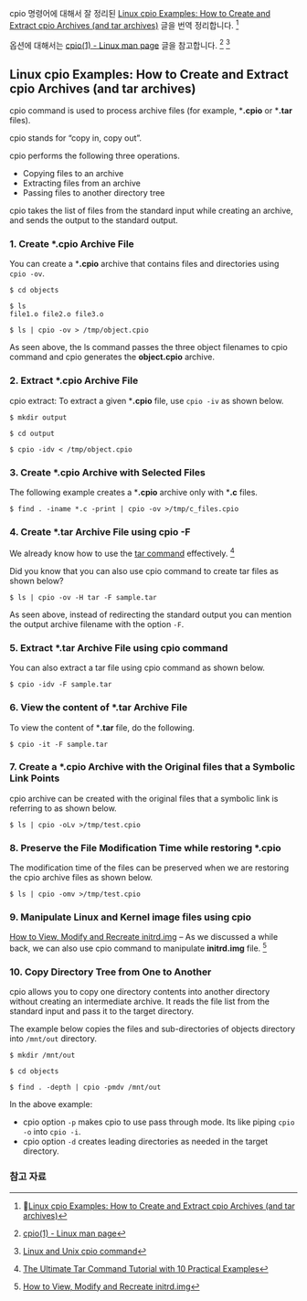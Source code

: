 cpio 명령어에 대해서 잘 정리된 [Linux cpio Examples: How to Create and Extract cpio Archives (and tar archives)](http://www.thegeekstuff.com/2010/08/cpio-utility) 글을 번역 정리합니다. [^geek-cpio]

옵션에 대해서는 [cpio(1) - Linux man page](https://linux.die.net/man/1/cpio) 글을 참고합니다. [^man-cpio] [^hope-ucpio]

## Linux cpio Examples: How to Create and Extract cpio Archives (and tar archives)

cpio command is used to process archive files (for example, ***.cpio** or ***.tar** files).

cpio stands for “copy in, copy out”.

cpio performs the following three operations.

* Copying files to an archive
* Extracting files from an archive
* Passing files to another directory tree

cpio takes the list of files from the standard input while creating an archive, and sends the output to the standard output.

### 1. Create *.cpio Archive File

You can create a ***.cpio** archive that contains files and directories using `cpio -ov`.

```
$ cd objects

$ ls
file1.o file2.o file3.o

$ ls | cpio -ov > /tmp/object.cpio
```

As seen above, the ls command passes the three object filenames to cpio command and cpio generates the **object.cpio** archive.

### 2. Extract *.cpio Archive File

cpio extract: To extract a given ***.cpio** file, use `cpio -iv` as shown below.

```
$ mkdir output

$ cd output

$ cpio -idv < /tmp/object.cpio
```

### 3. Create *.cpio Archive with Selected Files

The following example creates a ***.cpio** archive only with ***.c** files.

```
$ find . -iname *.c -print | cpio -ov >/tmp/c_files.cpio
```

### 4. Create *.tar Archive File using cpio -F

We already know how to use the [tar command](http://www.thegeekstuff.com/2010/04/unix-tar-command-examples/) effectively. [^geek-tar]

Did you know that you can also use cpio command to create tar files as shown below?

```
$ ls | cpio -ov -H tar -F sample.tar
```

As seen above, instead of redirecting the standard output you can mention the output archive filename with the option `-F`.

### 5. Extract *.tar Archive File using cpio command

You can also extract a tar file using cpio command as shown below.

```
$ cpio -idv -F sample.tar
```

### 6. View the content of *.tar Archive File

To view the content of ***.tar** file, do the following.

```
$ cpio -it -F sample.tar
```

### 7. Create a *.cpio Archive with the Original files that a Symbolic Link Points

cpio archive can be created with the original files that a symbolic link is referring to as shown below.

```
$ ls | cpio -oLv >/tmp/test.cpio
```

### 8. Preserve the File Modification Time while restoring *.cpio

The modification time of the files can be preserved when we are restoring the cpio archive files as shown below.

```
$ ls | cpio -omv >/tmp/test.cpio
```

### 9. Manipulate Linux and Kernel image files using cpio

[How to View, Modify and Recreate initrd.img](http://www.thegeekstuff.com/2009/07/how-to-view-modify-and-recreate-initrd-img/) – As we discussed a while back, we can also use cpio command to manipulate **initrd.img** file. [^geek-initrd]

### 10. Copy Directory Tree from One to Another

cpio allows you to copy one directory contents into another directory without creating an intermediate archive. It reads the file list from the standard input and pass it to the target directory.

The example below copies the files and sub-directories of objects directory into `/mnt/out` directory.

```
$ mkdir /mnt/out

$ cd objects

$ find . -depth | cpio -pmdv /mnt/out
```

In the above example:

* cpio option `-p` makes cpio to use pass through mode. Its like piping `cpio -o` into `cpio -i`.
* cpio option `-d` creates leading directories as needed in the target directory.

### 참고 자료

[^geek-cpio]: [Linux cpio Examples: How to Create and Extract cpio Archives (and tar archives)](http://www.thegeekstuff.com/2010/08/cpio-utility)

[^geek-tar]: [The Ultimate Tar Command Tutorial with 10 Practical Examples](http://www.thegeekstuff.com/2010/04/unix-tar-command-examples/)

[^geek-initrd]: [How to View, Modify and Recreate initrd.img](http://www.thegeekstuff.com/2009/07/how-to-view-modify-and-recreate-initrd-img/)

[^man-cpio]: [cpio(1) - Linux man page](https://linux.die.net/man/1/cpio)

[^hope-ucpio]: [Linux and Unix cpio command](http://www.computerhope.com/unix/ucpio.htm)